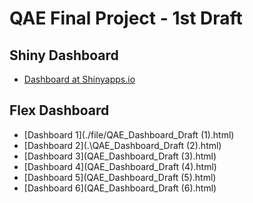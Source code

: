 # QAE Final Project - 1st Draft

## Shiny Dashboard
- [Dashboard at Shinyapps.io](https://lazyquant.shinyapps.io/eda_2022s_project/)
  
## Flex Dashboard
- [Dashboard 1](./file/QAE_Dashboard_Draft (1).html)
- [Dashboard 2](.\QAE_Dashboard_Draft (2).html)
- [Dashboard 3](QAE_Dashboard_Draft (3).html)
- [Dashboard 4](QAE_Dashboard_Draft (4).html)
- [Dashboard 5](QAE_Dashboard_Draft (5).html)
- [Dashboard 6](QAE_Dashboard_Draft (6).html)
